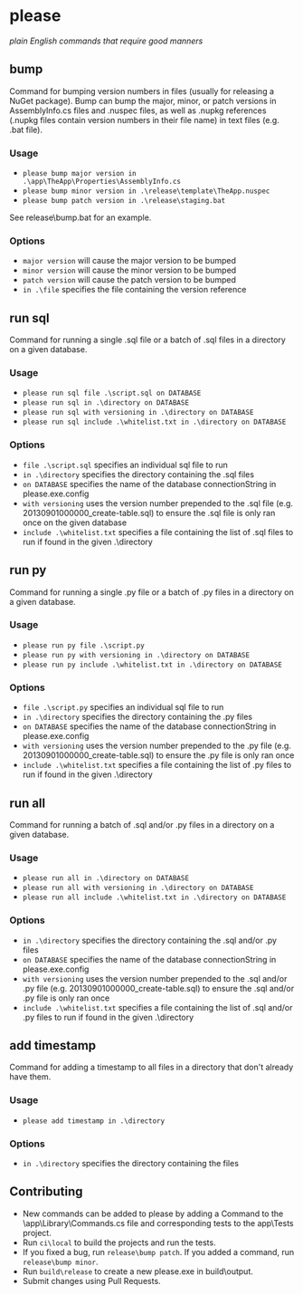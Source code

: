 # please
*plain English commands that require good manners*

## bump
Command for bumping version numbers in files (usually for releasing a NuGet package). Bump can bump the major, minor, or patch versions in AssemblyInfo.cs files and .nuspec files, as well as .nupkg references (.nupkg files contain version numbers in their file name) in text files (e.g. .bat file).

### Usage
* `please bump major version in .\app\TheApp\Properties\AssemblyInfo.cs`
* `please bump minor version in .\release\template\TheApp.nuspec`
* `please bump patch version in .\release\staging.bat`

See release\bump.bat for an example.

### Options
* `major version` will cause the major version to be bumped
* `minor version` will cause the minor version to be bumped
* `patch version` will cause the patch version to be bumped
* `in .\file` specifies the file containing the version reference

## run sql
Command for running a single .sql file or a batch of .sql files in a directory on a given database.

### Usage
* `please run sql file .\script.sql on DATABASE`
* `please run sql in .\directory on DATABASE`
* `please run sql with versioning in .\directory on DATABASE`
* `please run sql include .\whitelist.txt in .\directory on DATABASE`

### Options
* `file .\script.sql` specifies an individual sql file to run
* `in .\directory` specifies the directory containing the .sql files
* `on DATABASE` specifies the name of the database connectionString in please.exe.config
* `with versioning` uses the version number prepended to the .sql file (e.g. 20130901000000_create-table.sql) to ensure the .sql file is only ran once on the given database
* `include .\whitelist.txt` specifies a file containing the list of .sql files to run if found in the given .\directory

## run py
Command for running a single .py file or a batch of .py files in a directory on a given database.

### Usage
* `please run py file .\script.py`
* `please run py with versioning in .\directory on DATABASE`
* `please run py include .\whitelist.txt in .\directory on DATABASE`

### Options
* `file .\script.py` specifies an individual sql file to run
* `in .\directory` specifies the directory containing the .py files
* `on DATABASE` specifies the name of the database connectionString in please.exe.config
* `with versioning` uses the version number prepended to the .py file (e.g. 20130901000000_create-table.sql) to ensure the .py file is only ran once
* `include .\whitelist.txt` specifies a file containing the list of .py files to run if found in the given .\directory

## run all
Command for running a batch of .sql and/or .py files in a directory on a given database.

### Usage
* `please run all in .\directory on DATABASE`
* `please run all with versioning in .\directory on DATABASE`
* `please run all include .\whitelist.txt in .\directory on DATABASE`

### Options
* `in .\directory` specifies the directory containing the .sql and/or .py files
* `on DATABASE` specifies the name of the database connectionString in please.exe.config
* `with versioning` uses the version number prepended to the .sql and/or .py file (e.g. 20130901000000_create-table.sql) to ensure the .sql and/or .py file is only ran once
* `include .\whitelist.txt` specifies a file containing the list of .sql and/or .py files to run if found in the given .\directory

## add timestamp
Command for adding a timestamp to all files in a directory that don't already have them.

### Usage
* `please add timestamp in .\directory`

### Options
* `in .\directory` specifies the directory containing the files

## Contributing
* New commands can be added to please by adding a Command to the \app\Library\Commands.cs file and corresponding tests to the app\Tests project.
* Run `ci\local` to build the projects and run the tests.
* If you fixed a bug, run `release\bump patch`. If you added a command, run `release\bump minor`.
* Run `build\release` to create a new please.exe in build\output.
* Submit changes using Pull Requests.
